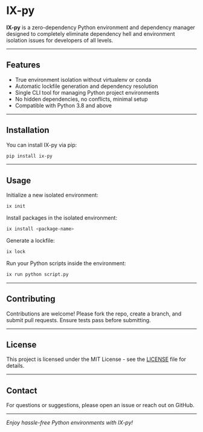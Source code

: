 # IX-py

**IX-py** is a zero-dependency Python environment and dependency manager designed to completely eliminate dependency hell and environment isolation issues for developers of all levels.

---

## Features

- True environment isolation without virtualenv or conda
- Automatic lockfile generation and dependency resolution
- Single CLI tool for managing Python project environments
- No hidden dependencies, no conflicts, minimal setup
- Compatible with Python 3.8 and above

---

## Installation

You can install IX-py via pip:

```bash
pip install ix-py
```

---

## Usage

Initialize a new isolated environment:

```bash
ix init
```

Install packages in the isolated environment:

```bash
ix install <package-name>
```

Generate a lockfile:

```bash
ix lock
```

Run your Python scripts inside the environment:

```bash
ix run python script.py
```

---

## Contributing

Contributions are welcome! Please fork the repo, create a branch, and submit pull requests. Ensure tests pass before submitting.

---

## License

This project is licensed under the MIT License - see the [LICENSE](LICENSE) file for details.

---

## Contact

For questions or suggestions, please open an issue or reach out on GitHub.

---

_Enjoy hassle-free Python environments with IX-py!_
